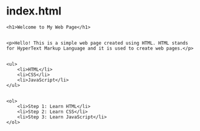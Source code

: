 # index.html
<!DOCTYPE html>
<html>
<head>
    <title>My First Web Page</title>
</head>
<body>
    
    <h1>Welcome to My Web Page</h1>

   
    <p>Hello! This is a simple web page created using HTML. HTML stands for HyperText Markup Language and it is used to create web pages.</p>

  
    <ul>
        <li>HTML</li>
        <li>CSS</li>
        <li>JavaScript</li>
    </ul>

    
    <ol>
        <li>Step 1: Learn HTML</li>
        <li>Step 2: Learn CSS</li>
        <li>Step 3: Learn JavaScript</li>
    </ol>
</body>
</html>
